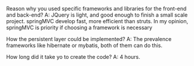 Reason why you used specific frameworks and libraries for the front-end and back-end?
A: JQuery is light, and good enough to finish a small scale project.
   springMVC develop fast, more efficient than struts. In my opinion, springMVC is priority if choosing a framework is necessary  

How the persistent layer could be implemented?
A: The prevalence frameworks like hibernate or mybatis, both of them can do this.

How long did it take yo to create the code?
A: 4 hours.
